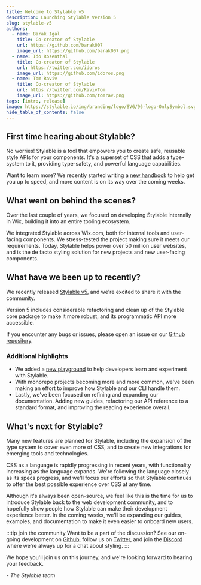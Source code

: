 ```yaml
---
title: Welcome to Stylable v5
description: Launching Stylable Version 5
slug: stylable-v5
authors:
  - name: Barak Igal
    title: Co-creator of Stylable
    url: https://github.com/barak007
    image_url: https://github.com/barak007.png
  - name: Ido Rosenthal
    title: Co-creator of Stylable
    url: https://twitter.com/idoros
    image_url: https://github.com/idoros.png
  - name: Tom Raviv
    title: Co-creator of Stylable
    url: https://twitter.com/RavivTom
    image_url: https://github.com/tomrav.png
tags: [intro, release]
image: https://stylable.io/img/branding/logo/SVG/96-logo-OnlySymbol.svg
hide_table_of_contents: false
---
```


## First time hearing about Stylable?

No worries! Stylable is a tool that empowers you to create safe, reusable style APIs for your components. It's a superset of CSS that adds a type-system to it, providing type-safety, and powerful language capabilities.

Want to learn more? We recently started writing a [new handbook](/docs/guides/handbook/intro) to help get you up to speed, and more content is on its way over the coming weeks.

## What went on behind the scenes?

Over the last couple of years, we focused on developing Stylable internally in Wix, building it into an entire tooling ecosystem.

We integrated Stylable across Wix.com, both for internal tools and user-facing components. We stress-tested the project making sure it meets our requirements. Today, Stylable helps power over 50 million user websites, and is the de facto styling solution for new projects and new user-facing components.

## What have we been up to recently?

We recently released [Stylable v5](https://github.com/wix/stylable/releases/tag/v5.0.0), and we're excited to share it with the community.

Version 5 includes considerable refactoring and clean up of the Stylable core package to make it more robust, and its programmatic API more accessible.

If you encounter any bugs or issues, please open an issue on our [Github repository](https://github.com/wix/stylable/issues).

### Additional highlights

- We added a [new playground](https://stylable.io/playground) to help developers learn and experiment with Stylable.
- With monorepo projects becoming more and more common, we've been making an effort to improve how Stylable and our CLI handle them.
- Lastly, we've been focused on refining and expanding our documentation. Adding new guides, refactoring our API reference to a standard format, and improving the reading experience overall.

## What's next for Stylable?

Many new features are planned for Stylable, including the expansion of the type system to cover even more of CSS, and to create new integrations for emerging tools and technologies.

CSS as a language is rapidly progressing in recent years, with functionality increasing as the language expands. We're following the language closely as its specs progress, and we'll focus our efforts so that Stylable continues to offer the best possible experience over CSS at any time.

Although it's always been open-source, we feel like this is the time for us to introduce Stylable back to the web development community, and to hopefully show people how Stylable can make their development experience better. In the coming weeks, we'll be expanding our guides, examples, and documentation to make it even easier to onboard new users.

:::tip join the community
Want to be a part of the discussion? See our on-going development on [Github](https://github.com/wix/stylable), follow us on [Twitter](https://twitter.com/stylableio), and join the [Discord](https://discord.gg/C5ZhENSbV7) where we're always up for a chat about styling.
:::

We hope you'll join us on this journey, and we're looking forward to hearing your feedback.

\- _The Stylable team_
